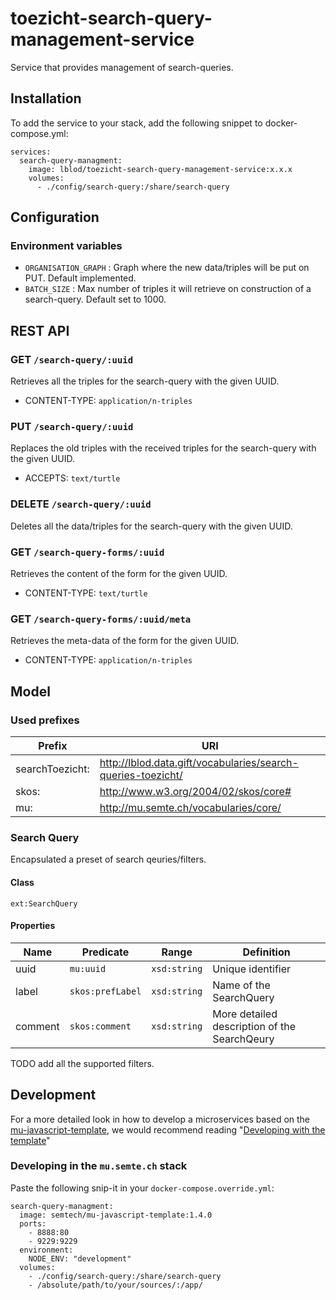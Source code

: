 # toezicht-search-query-management-service

Service that provides management of search-queries.

## Installation

To add the service to your stack, add the following snippet to docker-compose.yml:

```
services:
  search-query-managment:
    image: lblod/toezicht-search-query-management-service:x.x.x
    volumes:
      - ./config/search-query:/share/search-query
```

## Configuration

### Environment variables

- `ORGANISATION_GRAPH` : Graph where the new data/triples will be put on PUT. Default implemented.
- `BATCH_SIZE` : Max number of triples it will retrieve on construction of a search-query. Default set to 1000.

   
## REST API

### GET `/search-query/:uuid`

Retrieves all the triples for the search-query with the given UUID.

- CONTENT-TYPE: `application/n-triples`

### PUT `/search-query/:uuid`

Replaces the old triples with the received triples for the search-query with the given UUID.

- ACCEPTS: `text/turtle`

### DELETE `/search-query/:uuid`

Deletes all the data/triples for the search-query with the given UUID.

### GET `/search-query-forms/:uuid`

Retrieves the content of the form for the given UUID.

- CONTENT-TYPE: `text/turtle`

### GET `/search-query-forms/:uuid/meta`

Retrieves the meta-data of the form for the given UUID.

- CONTENT-TYPE: `application/n-triples`

## Model

### Used prefixes

Prefix | URI 
--- | --- 
searchToezicht: |  <http://lblod.data.gift/vocabularies/search-queries-toezicht/>
skos: |  <http://www.w3.org/2004/02/skos/core#>
mu: |  <http://mu.semte.ch/vocabularies/core/>

### Search Query

Encapsulated a preset of search qeuries/filters.

#### Class

`ext:SearchQuery`

#### Properties

 Name | Predicate | Range | Definition 
--- | --- | --- | ---
uuid | `mu:uuid` | `xsd:string` | Unique identifier
label | `skos:prefLabel` | `xsd:string` | Name of the SearchQuery
comment | `skos:comment` | `xsd:string` | More detailed description of the SearchQeury

TODO add all the supported filters.

## Development

For a more detailed look in how to develop a microservices based on the [mu-javascript-template](https://github.com/mu-semtech/mu-javascript-template), 
we would recommend reading "[Developing with the template](https://github.com/mu-semtech/mu-javascript-template#developing-with-the-template)"

### Developing in the `mu.semte.ch` stack

Paste the following snip-it in your `docker-compose.override.yml`:

````  
search-query-managment:
  image: semtech/mu-javascript-template:1.4.0
  ports:
    - 8888:80
    - 9229:9229
  environment:
    NODE_ENV: "development"
  volumes:
    - ./config/search-query:/share/search-query
    - /absolute/path/to/your/sources/:/app/
